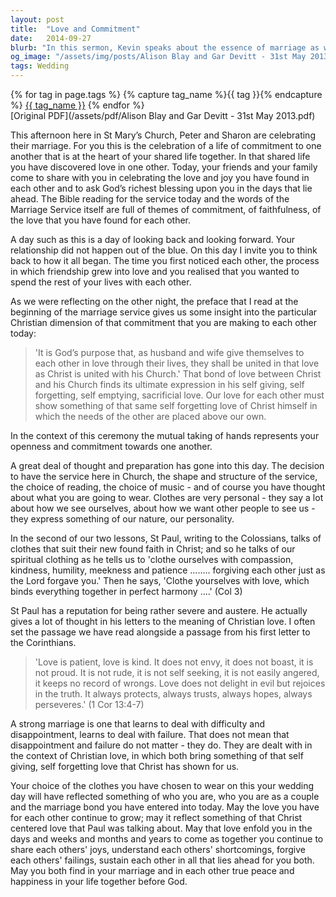 ```yaml
---
layout: post
title:  "Love and Commitment"
date:   2014-09-27
blurb: "In this sermon, Kevin speaks about the essence of marriage as witnessed in the union of Peter and Sharon. He reflects on the Christian perspective of love and commitment, drawing parallels between the love of Christ for the Church and the love shared between husband and wife. Through the metaphor of clothing, Kevin emphasizes the importance of spiritual virtues such as compassion, kindness, and patience in nurturing a strong, Christ-centered marriage."
og_image: "/assets/img/posts/Alison Blay and Gar Devitt - 31st May 2013.png"
tags: Wedding
---    
```

<div class="tag-pills">
  {% for tag in page.tags %}
    {% capture tag_name %}{{ tag }}{% endcapture %}
    <a href="{{ site.baseurl }}/tag/{{ tag_name | slugify }}" class="tag-pill">{{ tag_name }}</a>
  {% endfor %}
</div>
[Original PDF](/assets/pdf/Alison Blay and Gar Devitt - 31st May 2013.pdf)

This afternoon here in St Mary’s Church, Peter and Sharon are celebrating their marriage. For you this is the celebration of a life of commitment to one another that is at the heart of your shared life together. In that shared life you have discovered love in one other. Today, your friends and your family come to share with you in celebrating the love and joy you have found in each other and to ask God’s richest blessing upon you in the days that lie ahead. The Bible reading for the service today and the words of the Marriage Service itself are full of themes of commitment, of faithfulness, of the love that you have found for each other.

A day such as this is a day of looking back and looking forward. Your relationship did not happen out of the blue. On this day I invite you to think back to how it all began. The time you first noticed each other, the process in which friendship grew into love and you realised that you wanted to spend the rest of your lives with each other.

As we were reflecting on the other night, the preface that I read at the beginning of the marriage service gives us some insight into the particular Christian dimension of that commitment that you are making to each other today:

> 'It is God’s purpose that, as husband and wife give themselves to each other in love through their lives, they shall be united in that love as Christ is united with his Church.' That bond of love between Christ and his Church finds its ultimate expression in his self giving, self forgetting, self emptying, sacrificial love. Our love for each other must show something of that same self forgetting love of Christ himself in which the needs of the other are placed above our own.

In the context of this ceremony the mutual taking of hands represents your openness and commitment towards one another.

A great deal of thought and preparation has gone into this day. The decision to have the service here in Church, the shape and structure of the service, the choice of reading, the choice of music - and of course you have thought about what you are going to wear. Clothes are very personal - they say a lot about how we see ourselves, about how we want other people to see us - they express something of our nature, our personality.

In the second of our two lessons, St Paul, writing to the Colossians, talks of clothes that suit their new found faith in Christ; and so he talks of our spiritual clothing as he tells us to 'clothe ourselves with compassion, kindness, humility, meekness and patience ........ forgiving each other just as the Lord forgave you.' Then he says, 'Clothe yourselves with love, which binds everything together in perfect harmony ....' (Col 3)

St Paul has a reputation for being rather severe and austere. He actually gives a lot of thought in his letters to the meaning of Christian love. I often set the passage we have read alongside a passage from his first letter to the Corinthians.

> 'Love is patient, love is kind. It does not envy, it does not boast, it is not proud. It is not rude, it is not self seeking, it is not easily angered, it keeps no record of wrongs. Love does not delight in evil but rejoices in the truth. It always protects, always trusts, always hopes, always perseveres.' (1 Cor 13:4-7)

A strong marriage is one that learns to deal with difficulty and disappointment, learns to deal with failure. That does not mean that disappointment and failure do not matter - they do. They are dealt with in the context of Christian love, in which both bring something of that self giving, self forgetting love that Christ has shown for us.

Your choice of the clothes you have chosen to wear on this your wedding day will have reflected something of who you are, who you are as a couple and the marriage bond you have entered into today. May the love you have for each other continue to grow; may it reflect something of that Christ centered love that Paul was talking about. May that love enfold you in the days and weeks and months and years to come as together you continue to share each others' joys, understand each others' shortcomings, forgive each others' failings, sustain each other in all that lies ahead for you both. May you both find in your marriage and in each other true peace and happiness in your life together before God.
